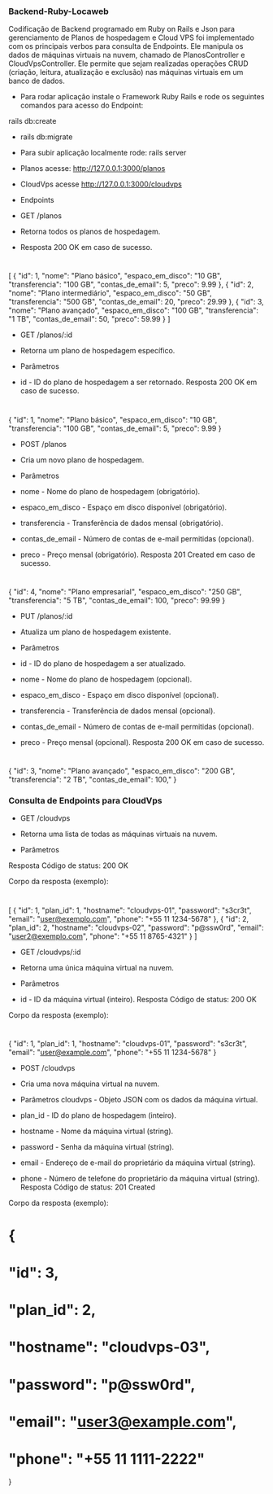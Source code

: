 ### Backend-Ruby-Locaweb

Codificação de Backend programado em Ruby on Rails e Json para gerenciamento de Planos de hospedagem e Cloud VPS 
foi implementado com os principais verbos para consulta de Endpoints.
Ele manipula os dados de máquinas virtuais na nuvem, chamado de PlanosController e CloudVpsController. Ele permite que sejam realizadas operações CRUD (criação, leitura, atualização e exclusão) nas máquinas virtuais em um banco de dados.

- Para rodar aplicação instale o Framework Ruby Rails e rode os seguintes comandos para acesso do Endpoint:

rails db:create

- rails db:migrate

- Para subir aplicação localmente rode:
rails server

- Planos acesse:
http://127.0.0.1:3000/planos

- CloudVps acesse
http://127.0.0.1:3000/cloudvps

* Endpoints
* GET /planos
* Retorna todos os planos de hospedagem.

* Resposta
200 OK em caso de sucesso.
#
[
  {
    "id": 1,
    "nome": "Plano básico",
    "espaco_em_disco": "10 GB",
    "transferencia": "100 GB",
    "contas_de_email": 5,
    "preco": 9.99
  },
  {
    "id": 2,
    "nome": "Plano intermediário",
    "espaco_em_disco": "50 GB",
    "transferencia": "500 GB",
    "contas_de_email": 20,
    "preco": 29.99
  },
  {
    "id": 3,
    "nome": "Plano avançado",
    "espaco_em_disco": "100 GB",
    "transferencia": "1 TB",
    "contas_de_email": 50,
    "preco": 59.99
  }
]

* GET /planos/:id
* Retorna um plano de hospedagem específico.

* Parâmetros
* id - ID do plano de hospedagem a ser retornado.
Resposta
200 OK em caso de sucesso.
#
{
  "id": 1,
  "nome": "Plano básico",
  "espaco_em_disco": "10 GB",
  "transferencia": "100 GB",
  "contas_de_email": 5,
  "preco": 9.99
}



* POST /planos
* Cria um novo plano de hospedagem.

* Parâmetros
* nome - Nome do plano de hospedagem (obrigatório).
* espaco_em_disco - Espaço em disco disponível (obrigatório).
* transferencia - Transferência de dados mensal (obrigatório).
* contas_de_email - Número de contas de e-mail permitidas (opcional).
* preco - Preço mensal (obrigatório).
Resposta
201 Created em caso de sucesso.
#
{
  "id": 4,
  "nome": "Plano empresarial",
  "espaco_em_disco": "250 GB",
  "transferencia": "5 TB",
  "contas_de_email": 100,
  "preco": 99.99
}


* PUT /planos/:id
* Atualiza um plano de hospedagem existente.

* Parâmetros
* id - ID do plano de hospedagem a ser atualizado.
*  nome - Nome do plano de hospedagem (opcional).
* espaco_em_disco - Espaço em disco disponível (opcional).
* transferencia - Transferência de dados mensal (opcional).
* contas_de_email - Número de contas de e-mail permitidas (opcional).
* preco - Preço mensal (opcional).
Resposta
200 OK em caso de sucesso.
#
{
  "id": 3,
  "nome": "Plano avançado",
  "espaco_em_disco": "200 GB",
  "transferencia": "2 TB",
  "contas_de_email": 100,"
  }

### Consulta de Endpoints para CloudVps
* GET /cloudvps
* Retorna uma lista de todas as máquinas virtuais na nuvem.

* Parâmetros

Resposta
Código de status: 200 OK

Corpo da resposta (exemplo):

# 
[
  {
    "id": 1,
    "plan_id": 1,
    "hostname": "cloudvps-01",
    "password": "s3cr3t",
    "email": "user@exemplo.com",
    "phone": "+55 11 1234-5678"
  },
  {
    "id": 2,
    "plan_id": 2,
    "hostname": "cloudvps-02",
    "password": "p@ssw0rd",
    "email": "user2@exemplo.com",
    "phone": "+55 11 8765-4321"
  }
]



* GET /cloudvps/:id
* Retorna uma única máquina virtual na nuvem.

* Parâmetros
* id - ID da máquina virtual (inteiro).
Resposta
Código de status: 200 OK

Corpo da resposta (exemplo):
#
{
  "id": 1,
  "plan_id": 1,
  "hostname": "cloudvps-01",
  "password": "s3cr3t",
  "email": "user@example.com",
  "phone": "+55 11 1234-5678"
}


* POST /cloudvps
* Cria uma nova máquina virtual na nuvem.

* Parâmetros
cloudvps - Objeto JSON com os dados da máquina virtual.

* plan_id - ID do plano de hospedagem (inteiro).
* hostname - Nome da máquina virtual (string).
* password - Senha da máquina virtual (string).
* email - Endereço de e-mail do proprietário da máquina virtual (string).
* phone - Número de telefone do proprietário da máquina virtual (string).
Resposta
Código de status: 201 Created

Corpo da resposta (exemplo):
#
# {
#  "id": 3,
#  "plan_id": 2,
#  "hostname": "cloudvps-03",
#  "password": "p@ssw0rd",
#  "email": "user3@example.com",
#  "phone": "+55 11 1111-2222"
}

